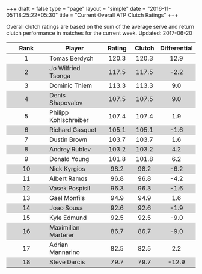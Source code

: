 +++
draft = false
type = "page" 
layout = "simple"
date = "2016-11-05T18:25:22+05:30"
title = "Current Overall ATP Clutch Ratings"
+++


Overall clutch ratings are based on the sum of the average serve and return clutch performance in matches for the current week. Updated: 2017-06-20


<table class='gmisc_table' style='border-collapse: collapse; margin-top: 1em; margin-bottom: 1em;' >
<thead>
<tr>
<th style='border-bottom: 1px solid grey; border-top: 2px solid grey; text-align: center;'>Rank</th>
<th style='border-bottom: 1px solid grey; border-top: 2px solid grey; text-align: center;'>Player</th>
<th style='border-bottom: 1px solid grey; border-top: 2px solid grey; text-align: center;'>Rating</th>
<th style='border-bottom: 1px solid grey; border-top: 2px solid grey; text-align: center;'>Clutch</th>
<th style='border-bottom: 1px solid grey; border-top: 2px solid grey; text-align: center;'>Differential</th>
</tr>
</thead>
<tbody>
<tr>
<td style='width:40%; text-align: center;'>1</td>
<td style='width:40%; text-align: left;'>Tomas Berdych</td>
<td style='width:40%; text-align: center;'>120.3</td>
<td style='width:40%; text-align: center;'>120.3</td>
<td style='width:40%; text-align: center;'>12.9</td>
</tr>
<tr style='background-color: #d6d6d6;'>
<td style='width:40%; background-color: #d6d6d6; text-align: center;'>2</td>
<td style='width:40%; background-color: #d6d6d6; text-align: left;'>Jo Wilfried Tsonga</td>
<td style='width:40%; background-color: #d6d6d6; text-align: center;'>117.5</td>
<td style='width:40%; background-color: #d6d6d6; text-align: center;'>117.5</td>
<td style='width:40%; background-color: #d6d6d6; text-align: center;'>-2.2</td>
</tr>
<tr>
<td style='width:40%; text-align: center;'>3</td>
<td style='width:40%; text-align: left;'>Dominic Thiem</td>
<td style='width:40%; text-align: center;'>113.3</td>
<td style='width:40%; text-align: center;'>113.3</td>
<td style='width:40%; text-align: center;'>9.0</td>
</tr>
<tr style='background-color: #d6d6d6;'>
<td style='width:40%; background-color: #d6d6d6; text-align: center;'>4</td>
<td style='width:40%; background-color: #d6d6d6; text-align: left;'>Denis Shapovalov</td>
<td style='width:40%; background-color: #d6d6d6; text-align: center;'>107.5</td>
<td style='width:40%; background-color: #d6d6d6; text-align: center;'>107.5</td>
<td style='width:40%; background-color: #d6d6d6; text-align: center;'>9.0</td>
</tr>
<tr>
<td style='width:40%; text-align: center;'>5</td>
<td style='width:40%; text-align: left;'>Philipp Kohlschreiber</td>
<td style='width:40%; text-align: center;'>107.4</td>
<td style='width:40%; text-align: center;'>107.4</td>
<td style='width:40%; text-align: center;'>1.9</td>
</tr>
<tr style='background-color: #d6d6d6;'>
<td style='width:40%; background-color: #d6d6d6; text-align: center;'>6</td>
<td style='width:40%; background-color: #d6d6d6; text-align: left;'>Richard Gasquet</td>
<td style='width:40%; background-color: #d6d6d6; text-align: center;'>105.1</td>
<td style='width:40%; background-color: #d6d6d6; text-align: center;'>105.1</td>
<td style='width:40%; background-color: #d6d6d6; text-align: center;'>-1.6</td>
</tr>
<tr>
<td style='width:40%; text-align: center;'>7</td>
<td style='width:40%; text-align: left;'>Dustin Brown</td>
<td style='width:40%; text-align: center;'>103.7</td>
<td style='width:40%; text-align: center;'>103.7</td>
<td style='width:40%; text-align: center;'>1.6</td>
</tr>
<tr style='background-color: #d6d6d6;'>
<td style='width:40%; background-color: #d6d6d6; text-align: center;'>8</td>
<td style='width:40%; background-color: #d6d6d6; text-align: left;'>Andrey Rublev</td>
<td style='width:40%; background-color: #d6d6d6; text-align: center;'>103.2</td>
<td style='width:40%; background-color: #d6d6d6; text-align: center;'>103.2</td>
<td style='width:40%; background-color: #d6d6d6; text-align: center;'>4.2</td>
</tr>
<tr>
<td style='width:40%; text-align: center;'>9</td>
<td style='width:40%; text-align: left;'>Donald Young</td>
<td style='width:40%; text-align: center;'>101.8</td>
<td style='width:40%; text-align: center;'>101.8</td>
<td style='width:40%; text-align: center;'>6.2</td>
</tr>
<tr style='background-color: #d6d6d6;'>
<td style='width:40%; background-color: #d6d6d6; text-align: center;'>10</td>
<td style='width:40%; background-color: #d6d6d6; text-align: left;'>Nick Kyrgios</td>
<td style='width:40%; background-color: #d6d6d6; text-align: center;'>98.2</td>
<td style='width:40%; background-color: #d6d6d6; text-align: center;'>98.2</td>
<td style='width:40%; background-color: #d6d6d6; text-align: center;'>-6.2</td>
</tr>
<tr>
<td style='width:40%; text-align: center;'>11</td>
<td style='width:40%; text-align: left;'>Albert Ramos</td>
<td style='width:40%; text-align: center;'>96.8</td>
<td style='width:40%; text-align: center;'>96.8</td>
<td style='width:40%; text-align: center;'>-4.2</td>
</tr>
<tr style='background-color: #d6d6d6;'>
<td style='width:40%; background-color: #d6d6d6; text-align: center;'>12</td>
<td style='width:40%; background-color: #d6d6d6; text-align: left;'>Vasek Pospisil</td>
<td style='width:40%; background-color: #d6d6d6; text-align: center;'>96.3</td>
<td style='width:40%; background-color: #d6d6d6; text-align: center;'>96.3</td>
<td style='width:40%; background-color: #d6d6d6; text-align: center;'>-1.6</td>
</tr>
<tr>
<td style='width:40%; text-align: center;'>13</td>
<td style='width:40%; text-align: left;'>Gael Monfils</td>
<td style='width:40%; text-align: center;'>94.9</td>
<td style='width:40%; text-align: center;'>94.9</td>
<td style='width:40%; text-align: center;'>1.6</td>
</tr>
<tr style='background-color: #d6d6d6;'>
<td style='width:40%; background-color: #d6d6d6; text-align: center;'>14</td>
<td style='width:40%; background-color: #d6d6d6; text-align: left;'>Joao Sousa</td>
<td style='width:40%; background-color: #d6d6d6; text-align: center;'>92.6</td>
<td style='width:40%; background-color: #d6d6d6; text-align: center;'>92.6</td>
<td style='width:40%; background-color: #d6d6d6; text-align: center;'>-1.9</td>
</tr>
<tr>
<td style='width:40%; text-align: center;'>15</td>
<td style='width:40%; text-align: left;'>Kyle Edmund</td>
<td style='width:40%; text-align: center;'>92.5</td>
<td style='width:40%; text-align: center;'>92.5</td>
<td style='width:40%; text-align: center;'>-9.0</td>
</tr>
<tr style='background-color: #d6d6d6;'>
<td style='width:40%; background-color: #d6d6d6; text-align: center;'>16</td>
<td style='width:40%; background-color: #d6d6d6; text-align: left;'>Maximilian Marterer</td>
<td style='width:40%; background-color: #d6d6d6; text-align: center;'>86.7</td>
<td style='width:40%; background-color: #d6d6d6; text-align: center;'>86.7</td>
<td style='width:40%; background-color: #d6d6d6; text-align: center;'>-9.0</td>
</tr>
<tr>
<td style='width:40%; text-align: center;'>17</td>
<td style='width:40%; text-align: left;'>Adrian Mannarino</td>
<td style='width:40%; text-align: center;'>82.5</td>
<td style='width:40%; text-align: center;'>82.5</td>
<td style='width:40%; text-align: center;'>2.2</td>
</tr>
<tr style='background-color: #d6d6d6;'>
<td style='width:40%; background-color: #d6d6d6; border-bottom: 2px solid grey; text-align: center;'>18</td>
<td style='width:40%; background-color: #d6d6d6; border-bottom: 2px solid grey; text-align: left;'>Steve Darcis</td>
<td style='width:40%; background-color: #d6d6d6; border-bottom: 2px solid grey; text-align: center;'>79.7</td>
<td style='width:40%; background-color: #d6d6d6; border-bottom: 2px solid grey; text-align: center;'>79.7</td>
<td style='width:40%; background-color: #d6d6d6; border-bottom: 2px solid grey; text-align: center;'>-12.9</td>
</tr>
</tbody>
</table>
